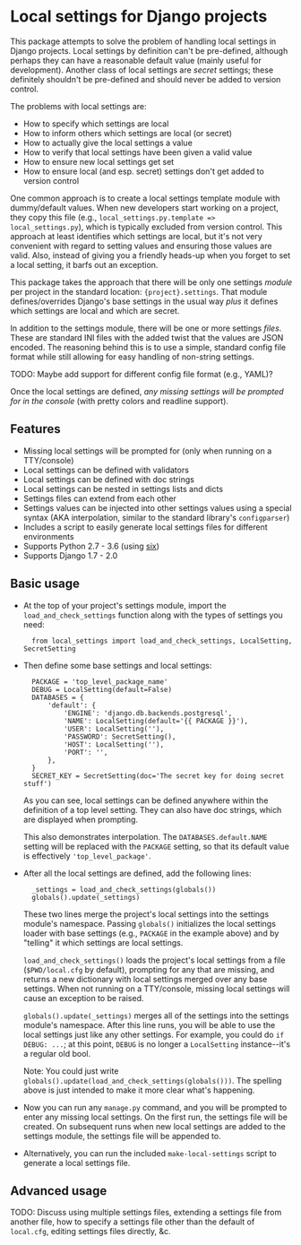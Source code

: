 # Local settings for Django projects

This package attempts to solve the problem of handling local settings in Django projects. Local
settings by definition can't be pre-defined, although perhaps they can have a reasonable default
value (mainly useful for development). Another class of local settings are *secret* settings; these
definitely shouldn't be pre-defined and should never be added to version control.

The problems with local settings are:

- How to specify which settings are local
- How to inform others which settings are local (or secret)
- How to actually give the local settings a value
- How to verify that local settings have been given a valid value
- How to ensure new local settings get set
- How to ensure local (and esp. secret) settings don't get added to version control

One common approach is to create a local settings template module with dummy/default values. When
new developers start working on a project, they copy this file (e.g., `local_settings.py.template
=> local_settings.py`), which is typically excluded from version control. This approach at least
identifies which settings are local, but it's not very convenient with regard to setting values and
ensuring those values are valid. Also, instead of giving you a friendly heads-up when you forget to
set a local setting, it barfs out an exception.

This package takes the approach that there will be only one settings *module* per project in the
standard location: `{project}.settings`. That module defines/overrides Django's base settings in
the usual way *plus* it defines which settings are local and which are secret.

In addition to the settings module, there will be one or more settings *files*. These are standard
INI files with the added twist that the values are JSON encoded. The reasoning behind this is to
use a simple, standard config file format while still allowing for easy handling of non-string
settings.

TODO: Maybe add support for different config file format (e.g., YAML)?

Once the local settings are defined, *any missing settings will be prompted for in the console*
(with pretty colors and readline support).

## Features

- Missing local settings will be prompted for (only when running on a TTY/console)
- Local settings can be defined with validators
- Local settings can be defined with doc strings
- Local settings can be nested in settings lists and dicts
- Settings files can extend from each other
- Settings values can be injected into other settings values using a special syntax (AKA
  interpolation, similar to the standard library's `configparser`)
- Includes a script to easily generate local settings files for different environments
- Supports Python 2.7 - 3.6 (using [six](http://pythonhosted.org/six/))
- Supports Django 1.7 - 2.0

## Basic usage

- At the top of your project's settings module, import the `load_and_check_settings` function along
  with the types of settings you need:

        from local_settings import load_and_check_settings, LocalSetting, SecretSetting

- Then define some base settings and local settings:

        PACKAGE = 'top_level_package_name'
        DEBUG = LocalSetting(default=False)
        DATABASES = {
            'default': {
                'ENGINE': 'django.db.backends.postgresql',
                'NAME': LocalSetting(default='{{ PACKAGE }}'),
                'USER': LocalSetting(''),
                'PASSWORD': SecretSetting(),
                'HOST': LocalSetting(''),
                'PORT': '',
            },
        }
        SECRET_KEY = SecretSetting(doc='The secret key for doing secret stuff')

    As you can see, local settings can be defined anywhere within the definition of a top level
    setting. They can also have doc strings, which are displayed when prompting.

    This also demonstrates interpolation. The `DATABASES.default.NAME` setting will be replaced
    with the `PACKAGE` setting, so that its default value is effectively `'top_level_package'`.

- After all the local settings are defined, add the following lines:

        _settings = load_and_check_settings(globals())
        globals().update(_settings)

    These two lines merge the project's local settings into the settings module's namespace.
    Passing `globals()` initializes the local settings loader with base settings (e.g., `PACKAGE`
    in the example above) and by "telling" it which settings are local settings.

    `load_and_check_settings()` loads the project's local settings from a file (`$PWD/local.cfg` by
    default), prompting for any that are missing, and returns a new dictionary with local settings
    merged over any base settings. When not running on a TTY/console, missing local settings will
    cause an exception to be raised.

    `globals().update(_settings)` merges all of the settings into the settings module's namespace.
    After this line runs, you will be able to use the local settings just like any other settings.
    For example, you could do `if DEBUG: ...`; at this point, `DEBUG` is no longer a `LocalSetting`
    instance--it's a regular old bool.

    Note: You could just write `globals().update(load_and_check_settings(globals()))`. The spelling
    above is just intended to make it more clear what's happening.

- Now you can run any `manage.py` command, and you will be prompted to enter any missing local
  settings. On the first run, the settings file will be created. On subsequent runs when new local
  settings are added to the settings module, the settings file will be appended to.

- Alternatively, you can run the included `make-local-settings` script to generate a local settings
  file.

## Advanced usage

TODO: Discuss using multiple settings files, extending a settings file from another file, how to
specify a settings file other than the default of `local.cfg`, editing settings files directly, &c.
